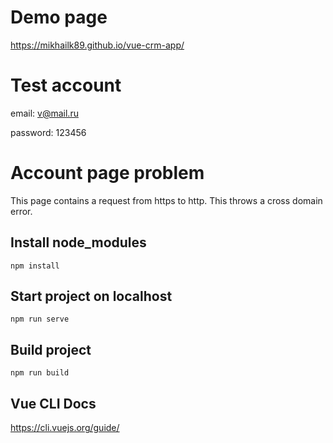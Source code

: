 # Demo page
https://mikhailk89.github.io/vue-crm-app/

# Test account
email: v@mail.ru

password: 123456

# Account page problem
This page contains a request from https to http. This throws a cross domain error.

## Install node_modules
```
npm install
```

## Start project on localhost
```
npm run serve
```

## Build project
```
npm run build
```

## Vue CLI Docs
https://cli.vuejs.org/guide/
